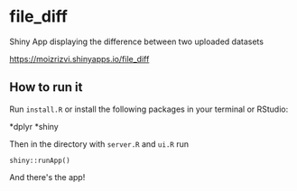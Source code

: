 # file_diff

Shiny App displaying the difference between two uploaded datasets

https://moizrizvi.shinyapps.io/file_diff

## How to run it

Run `install.R` or install the following packages in your terminal or RStudio:

*dplyr
*shiny

Then in the directory with `server.R` and `ui.R` run
```
shiny::runApp()
```

And there's the app!

